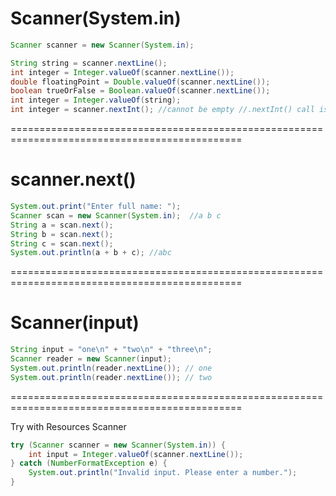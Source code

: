 # Scanner(System.in)
```java
Scanner scanner = new Scanner(System.in);

String string = scanner.nextLine();
int integer = Integer.valueOf(scanner.nextLine());
double floatingPoint = Double.valueOf(scanner.nextLine());
boolean trueOrFalse = Boolean.valueOf(scanner.nextLine());
int integer = Integer.valueOf(string);
int integer = scanner.nextInt(); //cannot be empty //.nextInt() call is just not going to return until an actual number of some sort is entered (or, if something else is submitted by the user, the InputMismatchException occurs instead.
```
==============================================================================================
# scanner.next()
```java
System.out.print("Enter full name: ");        
Scanner scan = new Scanner(System.in);  //a b c
String a = scan.next();  
String b = scan.next();  
String c = scan.next();  
System.out.println(a + b + c); //abc  

```
==============================================================================================
# Scanner(input)
```java
String input = "one\n" + "two\n" + "three\n";
Scanner reader = new Scanner(input);
System.out.println(reader.nextLine()); // one
System.out.println(reader.nextLine()); // two
```

==============================================================================================

Try with Resources Scanner

```java
try (Scanner scanner = new Scanner(System.in)) {
    int input = Integer.valueOf(scanner.nextLine());
} catch (NumberFormatException e) {
    System.out.println("Invalid input. Please enter a number.");
}
```